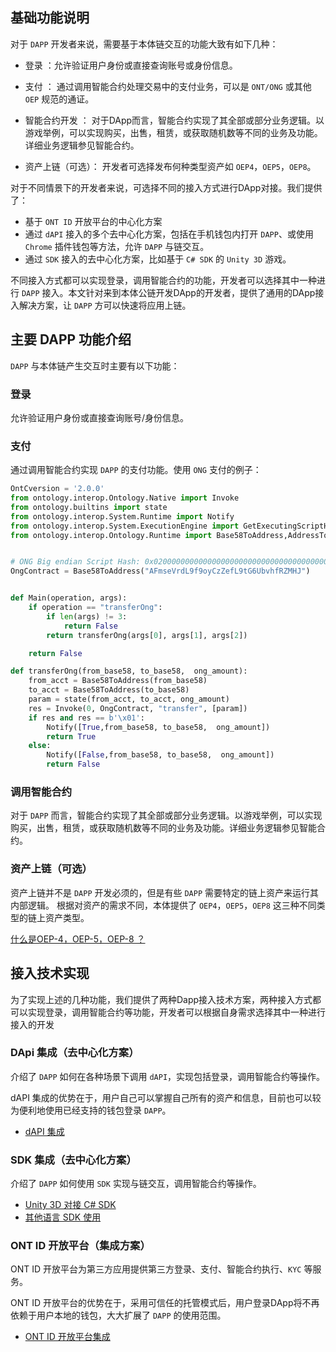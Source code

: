 

## 基础功能说明

对于 ```DAPP``` 开发者来说，需要基于本体链交互的功能大致有如下几种：

- 登录 ：允许验证用户身份或直接查询账号或身份信息。

- 支付 ： 通过调用智能合约处理交易中的支付业务，可以是 ```ONT/ONG``` 或其他 ```OEP``` 规范的通证。

- 智能合约开发 ： 对于DApp而言，智能合约实现了其全部或部分业务逻辑。以游戏举例，可以实现购买，出售，租赁，或获取随机数等不同的业务及功能。详细业务逻辑参见智能合约。

- 资产上链（可选）： 开发者可选择发布何种类型资产如 ```OEP4```，```OEP5```，```OEP8```。

对于不同情景下的开发者来说，可选择不同的接入方式进行DApp对接。我们提供了：

* 基于 ```ONT ID``` 开放平台的中心化方案
* 通过 ```dAPI``` 接入的多个去中心化方案，包括在手机钱包内打开 ```DAPP```、或使用 ```Chrome``` 插件钱包等方法，允许 ```DAPP``` 与链交互。
* 通过 ```SDK``` 接入的去中心化方案，比如基于 ```C# SDK``` 的 ```Unity 3D``` 游戏。

不同接入方式都可以实现登录，调用智能合约的功能，开发者可以选择其中一种进行 ```DAPP``` 接入。本文针对来到本体公链开发DApp的开发者，提供了通用的DApp接入解决方案，让 ```DAPP``` 方可以快速将应用上链。

## 主要 DAPP 功能介绍

```DAPP``` 与本体链产生交互时主要有以下功能：

### 登录

允许验证用户身份或直接查询账号/身份信息。

### 支付

通过调用智能合约实现 ```DAPP``` 的支付功能。使用 ```ONG``` 支付的例子：

```python
OntCversion = '2.0.0'
from ontology.interop.Ontology.Native import Invoke
from ontology.builtins import state
from ontology.interop.System.Runtime import Notify
from ontology.interop.System.ExecutionEngine import GetExecutingScriptHash
from ontology.interop.Ontology.Runtime import Base58ToAddress,AddressToBase58


# ONG Big endian Script Hash: 0x0200000000000000000000000000000000000000
OngContract = Base58ToAddress("AFmseVrdL9f9oyCzZefL9tG6UbvhfRZMHJ")


def Main(operation, args):
    if operation == "transferOng":
        if len(args) != 3:
            return False
        return transferOng(args[0], args[1], args[2])

    return False

def transferOng(from_base58, to_base58,  ong_amount):
    from_acct = Base58ToAddress(from_base58)
    to_acct = Base58ToAddress(to_base58)
    param = state(from_acct, to_acct, ong_amount)
    res = Invoke(0, OngContract, "transfer", [param])
    if res and res == b'\x01':
        Notify([True,from_base58, to_base58,  ong_amount])
        return True
    else:
        Notify([False,from_base58, to_base58,  ong_amount])
        return False


```

### 调用智能合约

对于 ```DAPP``` 而言，智能合约实现了其全部或部分业务逻辑。以游戏举例，可以实现购买，出售，租赁，或获取随机数等不同的业务及功能。详细业务逻辑参见智能合约。

### 资产上链（可选）

资产上链并不是 ```DAPP``` 开发必须的，但是有些 ```DAPP``` 需要特定的链上资产来运行其内部逻辑。
根据对资产的需求不同，本体提供了 ```OEP4```，```OEP5```，```OEP8``` 这三种不同类型的链上资产类型。

[什么是OEP-4，OEP-5，OEP-8 ？](https://dev-docs.ont.io/#/docs-cn/dApp-Integration/11-Q&A?id=_1-%E4%BB%80%E4%B9%88%E6%98%AFoep-4%EF%BC%8Coep-5%EF%BC%8Coep-8-%EF%BC%9F)

## 接入技术实现

为了实现上述的几种功能，我们提供了两种Dapp接入技术方案，两种接入方式都可以实现登录，调用智能合约等功能，开发者可以根据自身需求选择其中一种进行接入的开发



### DApi 集成（去中心化方案）


介绍了 ```DAPP``` 如何在各种场景下调用 ```dAPI```，实现包括登录，调用智能合约等操作。

dAPI 集成的优势在于，用户自己可以掌握自己所有的资产和信息，目前也可以较为便利地使用已经支持的钱包登录 ```DAPP```。

- [dAPI 集成](docs-cn/dApp-Integration/09-dapi_integration.md)

### SDK 集成（去中心化方案）

介绍了 ```DAPP``` 如何使用 ```SDK``` 实现与链交互，调用智能合约等操作。

- [Unity 3D 对接 C# SDK](https://dev-docs.ont.io/#/docs-cn/dApp-Integration/12-unity_integration)
- [其他语言 SDK 使用](https://dev-docs.ont.io/#/docs-cn/SDKs/00-overview)


### ONT ID 开放平台（集成方案）


ONT ID 开放平台为第三方应用提供第三方登录、支付、智能合约执行、```KYC``` 等服务。

ONT ID 开放平台的优势在于，采用可信任的托管模式后，用户登录DApp将不再依赖于用户本地的钱包，大大扩展了 ```DAPP``` 的使用范围。

- [ONT ID 开放平台集成](http://pro-docs.ont.io/#/docs-cn/ontid/thirdparty_login)